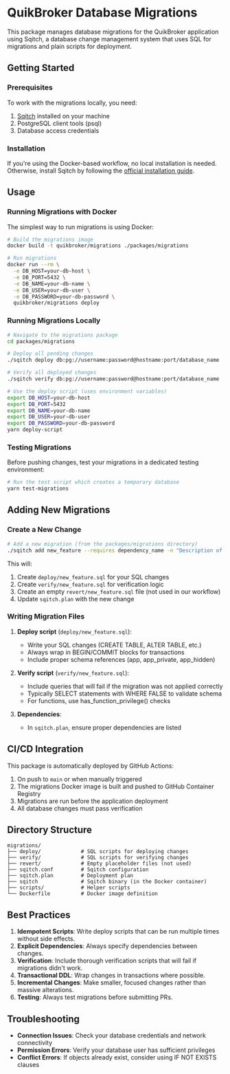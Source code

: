 # QuikBroker Database Migrations

This package manages database migrations for the QuikBroker application using Sqitch, a database change management system that uses SQL for migrations and plain scripts for deployment.

## Getting Started

### Prerequisites

To work with the migrations locally, you need:

1. [Sqitch](https://sqitch.org/download/) installed on your machine
2. PostgreSQL client tools (psql)
3. Database access credentials

### Installation

If you're using the Docker-based workflow, no local installation is needed. Otherwise, install Sqitch by following the [official installation guide](https://sqitch.org/download/).

## Usage

### Running Migrations with Docker

The simplest way to run migrations is using Docker:

```bash
# Build the migrations image
docker build -t quikbroker/migrations ./packages/migrations

# Run migrations
docker run --rm \
  -e DB_HOST=your-db-host \
  -e DB_PORT=5432 \
  -e DB_NAME=your-db-name \
  -e DB_USER=your-db-user \
  -e DB_PASSWORD=your-db-password \
  quikbroker/migrations deploy
```

### Running Migrations Locally

```bash
# Navigate to the migrations package
cd packages/migrations

# Deploy all pending changes
./sqitch deploy db:pg://username:password@hostname:port/database_name

# Verify all deployed changes
./sqitch verify db:pg://username:password@hostname:port/database_name

# Use the deploy script (uses environment variables)
export DB_HOST=your-db-host
export DB_PORT=5432
export DB_NAME=your-db-name
export DB_USER=your-db-user
export DB_PASSWORD=your-db-password
yarn deploy-script
```

### Testing Migrations

Before pushing changes, test your migrations in a dedicated testing environment:

```bash
# Run the test script which creates a temporary database
yarn test-migrations
```

## Adding New Migrations

### Create a New Change

```bash
# Add a new migration (from the packages/migrations directory)
./sqitch add new_feature --requires dependency_name -n "Description of the change"
```

This will:
1. Create `deploy/new_feature.sql` for your SQL changes
2. Create `verify/new_feature.sql` for verification logic
3. Create an empty `revert/new_feature.sql` file (not used in our workflow)
4. Update `sqitch.plan` with the new change

### Writing Migration Files

1. **Deploy script** (`deploy/new_feature.sql`):
   - Write your SQL changes (CREATE TABLE, ALTER TABLE, etc.)
   - Always wrap in BEGIN/COMMIT blocks for transactions
   - Include proper schema references (app, app_private, app_hidden)

2. **Verify script** (`verify/new_feature.sql`):
   - Include queries that will fail if the migration was not applied correctly
   - Typically SELECT statements with WHERE FALSE to validate schema
   - For functions, use has_function_privilege() checks

3. **Dependencies**:
   - In `sqitch.plan`, ensure proper dependencies are listed

## CI/CD Integration

This package is automatically deployed by GitHub Actions:

1. On push to `main` or when manually triggered
2. The migrations Docker image is built and pushed to GitHub Container Registry
3. Migrations are run before the application deployment
4. All database changes must pass verification

## Directory Structure

```
migrations/
├── deploy/             # SQL scripts for deploying changes
├── verify/             # SQL scripts for verifying changes
├── revert/             # Empty placeholder files (not used)
├── sqitch.conf         # Sqitch configuration
├── sqitch.plan         # Deployment plan
├── sqitch              # Sqitch binary (in the Docker container)
├── scripts/            # Helper scripts
└── Dockerfile          # Docker image definition
```

## Best Practices

1. **Idempotent Scripts**: Write deploy scripts that can be run multiple times without side effects.
2. **Explicit Dependencies**: Always specify dependencies between changes.
3. **Verification**: Include thorough verification scripts that will fail if migrations didn't work.
4. **Transactional DDL**: Wrap changes in transactions where possible.
5. **Incremental Changes**: Make smaller, focused changes rather than massive alterations.
6. **Testing**: Always test migrations before submitting PRs.

## Troubleshooting

- **Connection Issues**: Check your database credentials and network connectivity
- **Permission Errors**: Verify your database user has sufficient privileges
- **Conflict Errors**: If objects already exist, consider using IF NOT EXISTS clauses